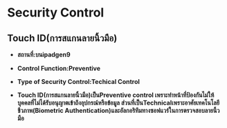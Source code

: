 # Security Control
## Touch ID(การสแกนลายนิ้วมือ)

  - **สถานที่:บนipadgen9**
  - **Control Function:Preventive**
  - **Type of Security Control:Techical Control**

  - **Touch ID(การสแกนลายนิ้วมือ)เป็นPreventive control เพราะทำหน้าที่ป้องกันไม่ให้บุคคลที่ไม่ได้รับอนุญาตเข้าถึงอุปกรณ์หรือข้อมูล ส่วนที่เป็นTechnicalเพราะอาศัยเทคโนโลยีชีวภาพ(Biometric Authentication)และอัลกอริทึมทางซอฟแวร์ในการตรวจสอบลายนิ้วมือ**
 
